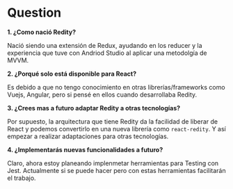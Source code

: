 Question
===========
__1. ¿Como nació Redity?__

Nació siendo una extensión de Redux, ayudando en los reducer y la experiencia que tuve con Andriod Studio al aplicar una metodolgía de MVVM.

__2. ¿Porqué solo está disponible para React?__

Es debido a que no tengo conocimiento en otras librerías/frameworks como Vuejs, Angular, pero si pensé en ellos cuando desarrollaba Redity.

__3. ¿Crees mas a futuro adaptar Redity a otras tecnologías?__

Por supuesto, la arquitectura que tiene Redity da la facilidad de liberar de React y podemos convertirlo en una nueva librería como `react-redity`. Y así empezar a realizar adaptaciones para otras tecnologías.

__4. ¿Implementarás nuevas funcionalidades a futuro?__

Claro, ahora estoy planeando implenmetar herramientas para Testing con Jest. Actualmente si se puede hacer pero con estas herramientas facilitarán el trabajo.
